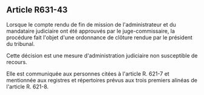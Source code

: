 Article R631-43
----
Lorsque le compte rendu de fin de mission de l'administrateur et du mandataire
judiciaire ont été approuvés par le juge-commissaire, la procédure fait l'objet
d'une ordonnance de clôture rendue par le président du tribunal.

Cette décision est une mesure d'administration judiciaire non susceptible de
recours.

Elle est communiquée aux personnes citées à l'article R. 621-7 et mentionnée aux
registres et répertoires prévus aux trois premiers alinéas de l'article R.
621-8.
